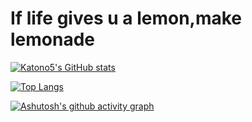 # If life gives u a lemon,make lemonade

[![Katono5's GitHub stats](https://github-readme-stats.vercel.app/api?username=Katono5&theme=dark&show_icons=true)](https://github.com/anuraghazra/github-readme-stats)

[![Top Langs](https://github-readme-stats.vercel.app/api/top-langs/?username=Katono5&theme=dark)](https://github.com/anuraghazra/github-readme-stats)

[![Ashutosh's github activity graph](https://activity-graph.herokuapp.com/graph?username=Katono5&theme=dracula)](https://github.com/ashutosh00710/github-readme-activity-graph)
